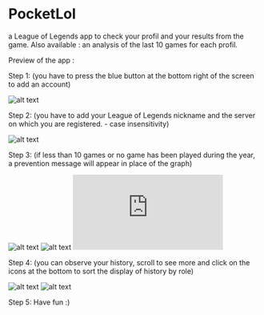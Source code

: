 # PocketLol
a League of Legends app to check your profil and your results from the game.
Also available : an analysis of the last 10 games for each profil.

Preview of the app :

Step 1:
(you have to press the blue button at the bottom right of the screen to add an account)

![alt text](https://nsa39.casimages.com/img/2019/01/04/190104052619840623.jpg)

Step 2:
(you have to add your League of Legends nickname and the server on which you are registered. - case insensitivity)

![alt text](https://nsa39.casimages.com/img/2019/01/04/190104052502506173.jpg)

Step 3:
(if less than 10 games or no game has been played during the year, a prevention message will appear in place of the graph)

![alt text](https://nsa39.casimages.com/img/2019/01/04/190104053134390685.jpg)
![alt text](https://nsa39.casimages.com/img/2019/01/04/190104053839413674.jpg)
![alt text](https://www.casimages.com/i/190219101507174327.jpg.html)

Step 4:
(you can observe your history, scroll to see more and click on the icons at the bottom to sort the display of history by role)

![alt text](https://nsa39.casimages.com/img/2019/01/04/190104053251185208.jpg)
![alt text](https://nsa39.casimages.com/img/2019/01/04/190104053308333298.jpg)

Step 5:
Have fun :)
